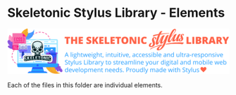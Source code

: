 # Skeletonic Stylus Library - Elements

![alt text][logo]

[logo]: ../../../images/skeletonic-stylus.svg "Skeletonic Stylus Banner"

Each of the files in this folder are individual elements.
